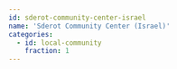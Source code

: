 ```yaml
---
id: sderot-community-center-israel
name: 'Sderot Community Center (Israel)'
categories:
  - id: local-community
    fraction: 1
---
```


